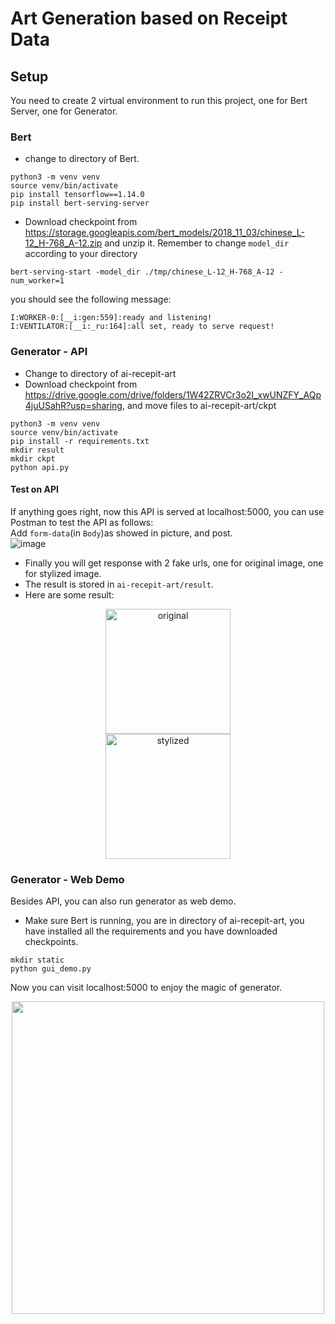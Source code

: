 # Art Generation based on Receipt Data

## Setup
You need to create 2 virtual environment to run this project, one for Bert Server, one for Generator.
### Bert
* change to directory of Bert.
```shell script
python3 -m venv venv
source venv/bin/activate
pip install tensorflow==1.14.0
pip install bert-serving-server
```
* Download checkpoint from https://storage.googleapis.com/bert_models/2018_11_03/chinese_L-12_H-768_A-12.zip and unzip it. Remember to change `model_dir` according to your directory
```shell script
bert-serving-start -model_dir ./tmp/chinese_L-12_H-768_A-12 -num_worker=1
```
you should see the following message:

```
I:WORKER-0:[__i:gen:559]:ready and listening!
I:VENTILATOR:[__i:_ru:164]:all set, ready to serve request!
```

### Generator - API
* Change to directory of ai-recepit-art
* Download checkpoint from https://drive.google.com/drive/folders/1W42ZRVCr3o2I_xwUNZFY_AQp4juUSahR?usp=sharing, and move files to ai-recepit-art/ckpt

```shell script
python3 -m venv venv
source venv/bin/activate
pip install -r requirements.txt
mkdir result
mkdir ckpt
python api.py
```

#### Test on API
If anything goes right, now this API is served at localhost:5000, you can use Postman to test the API as follows:  
Add `form-data`(in `Body`)as showed in picture, and post.  
![image](https://i.ibb.co/b7rTtcp/postman.png)
* Finally you will get response with 2 fake urls, one for original image, one for stylized image.
* The result is stored in `ai-recepit-art/result`.  
* Here are some result:  
<div align=center><img width="200" height="200" src="https://i.ibb.co/DD3cjtY/result1.png" alt="original"/></div>
<div align=center><img width="200" height="200" src="https://i.ibb.co/pyr7NYB/result1-stylized.png" alt="stylized"/></div>

### Generator - Web Demo
Besides API, you can also run generator as web demo.
* Make sure Bert is running, you are in directory of ai-recepit-art, you have installed all the requirements and you have downloaded checkpoints.  
```shell script
mkdir static
python gui_demo.py
```
Now you can visit localhost:5000 to enjoy the magic of generator.  
<div align=center><img width="500" src="https://i.ibb.co/jM2zw62/2019-10-21-230813.png" /></div>